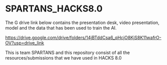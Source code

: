 # SPARTANS_HACKS8.0
The G drive link below contains the presentation desk, video presentation, model and the data that has been used to train the AI.

https://drive.google.com/drive/folders/14jBTddCsa6_qHcjO8KjS8K11wafrO-OV?usp=drive_link


This is team SPARTANS and this repository consist of all the resources/submissions that we have used in HACKS 8.0
